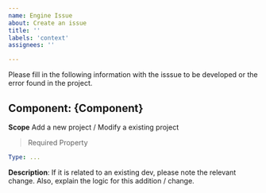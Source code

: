```yaml
---
name: Engine Issue
about: Create an issue
title: ''
labels: 'context'
assignees: ''

---
```


Please fill in the following information with the isssue to be developed or the error found in the project.

## Component: {Component}

**Scope** Add a new project / Modify a existing project


> Required Property
```yml
Type: ...

```

**Description**: If it is related to an existing dev, please note the relevant change.
Also, explain the logic for this addition / change.